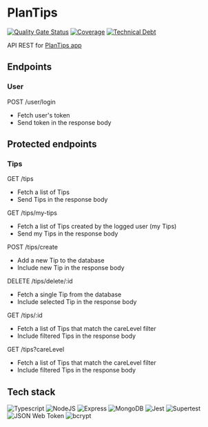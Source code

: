 # PlanTips

[![Quality Gate Status](https://sonarcloud.io/api/project_badges/measure?project=isdi-coders-2023_Anna-Marrodan-Final-Project-back-202301-bcn&metric=alert_status)](https://sonarcloud.io/summary/new_code?id=isdi-coders-2023_Anna-Marrodan-Final-Project-back-202301-bcn)
[![Coverage](https://sonarcloud.io/api/project_badges/measure?project=isdi-coders-2023_Anna-Marrodan-Final-Project-back-202301-bcn&metric=coverage)](https://sonarcloud.io/summary/new_code?id=isdi-coders-2023_Anna-Marrodan-Final-Project-back-202301-bcn)
[![Technical Debt](https://sonarcloud.io/api/project_badges/measure?project=isdi-coders-2023_Anna-Marrodan-Final-Project-back-202301-bcn&metric=sqale_index)](https://sonarcloud.io/summary/new_code?id=isdi-coders-2023_Anna-Marrodan-Final-Project-back-202301-bcn)

API REST for [PlanTips app](https://github.com/isdi-coders-2023/Anna-Marrodan-Final-Project-front-202301-bcn)

## Endpoints

### User

POST /user/login

- Fetch user's token
- Send token in the response body

## Protected endpoints

### Tips

GET /tips

- Fetch a list of Tips
- Send Tips in the response body

GET /tips/my-tips

- Fetch a list of Tips created by the logged user (my Tips)
- Send my Tips in the response body

POST /tips/create

- Add a new Tip to the database
- Include new Tip in the response body

DELETE /tips/delete/:id

- Fetch a single Tip from the database
- Include selected Tip in the response body

GET /tips/:id

- Fetch a list of Tips that match the careLevel filter
- Include filtered Tips in the response body

GET /tips?careLevel

- Fetch a list of Tips that match the careLevel filter
- Include filtered Tips in the response body

## Tech stack

![Typescript](https://img.shields.io/badge/-Typescript-3178C6?style=flat-square&logo=typescript&logoColor=white)
![NodeJS](https://img.shields.io/badge/-NodeJS-339933?style=flat-square&logo=node.js&logoColor=white)
![Express](https://img.shields.io/badge/-Express-000000?style=flat-square&logo=express&logoColor=white)
![MongoDB](https://img.shields.io/badge/-MongoDB-47A248?style=flat-square&logo=mongodb&logoColor=white)
![Jest](https://img.shields.io/badge/-Jest-C21325?style=flat-square&logo=jest&logoColor=white)
![Supertest](https://img.shields.io/badge/-Supertest-000000?style=flat-square&logo=supertest&logoColor=white)
![JSON Web Token](https://img.shields.io/badge/-JSON%20Web%20Token-000000?style=flat-square&logo=json-web-token&logoColor=white)
![bcrypt](https://img.shields.io/badge/-bcrypt-000000?style=flat-square&logo=bcrypt&logoColor=white)
